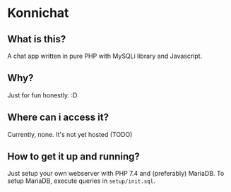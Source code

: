 # Konnichat

## What is this?
A chat app written in pure PHP with MySQLi library and Javascript.

## Why?
Just for fun honestly. :D

## Where can i access it?
Currently, none. It's not yet hosted (TODO)

## How to get it up and running?
Just setup your own webserver with PHP 7.4 and (preferably) MariaDB.
To setup MariaDB, execute queries in ```setup/init.sql```.

